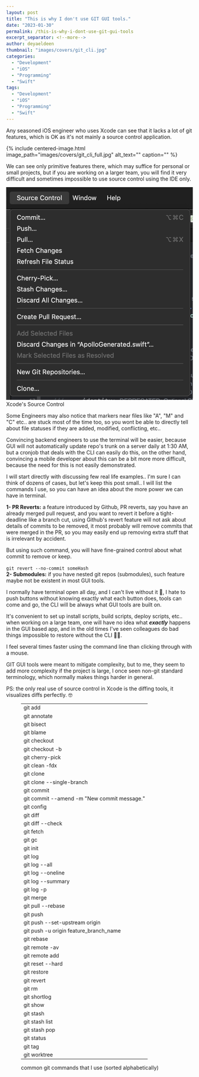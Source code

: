 ```yaml
---
layout: post
title: "This is why I don't use GIT GUI tools."
date: "2023-01-30"
permalink: /this-is-why-i-dont-use-git-gui-tools
excerpt_separator: <!--more-->
author: deyaeldeen
thumbnail: "images/covers/git_cli.jpg"
categories: 
  - "Development"
  - "iOS"
  - "Programming"
  - "Swift"
tags:
  - "Development"
  - "iOS"
  - "Programming"
  - "Swift"
---
```


Any seasoned iOS engineer who uses Xcode can see that it lacks a lot of git features, which is OK as it's not mainly a source control application.  
<!--more-->
{%
 include centered-image.html 
 image_path="images/covers/git_cli_full.jpg"
 alt_text="" 
 caption=""
%}

We can see only primitive features there, which may suffice for personal or small projects, but if you are working on a larger team, you will find it very difficult and sometimes impossible to use source control using the IDE only.

![](images/image-3.png)
Xcode's Source Control
  
Some Engineers may also notice that markers near files like "A", "M" and "C" etc.. are stuck most of the time too, so you wont be able to directly tell about file statuses if they are added, modified, conflicting, etc..  
  
Convincing backend engineers to use the terminal will be easier, because GUI will not automatically update repo's trunk on a server daily at 1:30 AM, but a cronjob that deals with the CLI can easily do this, on the other hand, convincing a mobile developer about this can be a bit more more difficult, because the need for this is not easily demonstrated.  
  
I will start directly with discussing few real life examples.. I'm sure I can think of dozens of cases, but let's keep this post small.. I will list the commands I use, so you can have an idea about the more power we can have in terminal.  
  
**1- PR Reverts:** a feature introduced by Github, PR reverts, say you have an already merged pull request, and you want to revert it before a tight-deadline like a branch cut, using Github's revert feature will not ask about details of commits to be removed, it most probably will remove commits that were merged in the PR, so you may easily end up removing extra stuff that is irrelevant by accident.  
  
But using such command, you will have fine-grained control about what commit to remove or keep.  
  
`git revert --no-commit someHash   `  
**2- Submodules:** if you have nested git repos (submodules), such feature maybe not be existent in most GUI tools.  
  
I normally have terminal open all day, and I can't live without it 🧐, I hate to push buttons without knowing exactly what each button does, tools can come and go, the CLI will be always what GUI tools are built on.  
  
It's convenient to set up install scripts, build scripts, deploy scripts, etc.. when working on a large team, one will have no idea what **_exactly_** happens in the GUI based app, and in the old times I've seen colleagues do bad things impossible to restore without the CLI 🤦🏻.  
  
I feel several times faster using the command line than clicking through with a mouse.  
  
GIT GUI tools were meant to mitigate complexity, but to me, they seem to add more complexity if the project is large, I once seen non-git standard terminology, which normally makes things harder in general.  
  
PS: the only real use of source control in Xcode is the diffing tools, it visualizes diffs perfectly. 🤓

<figure>

<table><tbody><tr><td>git add</td></tr><tr><td>git annotate</td></tr><tr><td>git bisect</td></tr><tr><td>git blame</td></tr><tr><td>git checkout</td></tr><tr><td>git checkout -b</td></tr><tr><td>git cherry-pick</td></tr><tr><td>git clean -fdx</td></tr><tr><td>git clone</td></tr><tr><td>git clone --single-branch</td></tr><tr><td>git commit</td></tr><tr><td>git commit --amend -m "New commit message."</td></tr><tr><td>git config</td></tr><tr><td>git diff</td></tr><tr><td>git diff --check</td></tr><tr><td>git fetch</td></tr><tr><td>git gc</td></tr><tr><td>git init</td></tr><tr><td>git log</td></tr><tr><td>git log --all</td></tr><tr><td>git log --oneline</td></tr><tr><td>git log --summary</td></tr><tr><td>git log -p</td></tr><tr><td>git merge</td></tr><tr><td>git pull --rebase</td></tr><tr><td>git push</td></tr><tr><td>git push --set-upstream origin</td></tr><tr><td>git push -u origin feature_branch_name</td></tr><tr><td>git rebase</td></tr><tr><td>git remote -av</td></tr><tr><td>git remote add</td></tr><tr><td>git reset --hard</td></tr><tr><td>git restore</td></tr><tr><td>git revert</td></tr><tr><td>git rm</td></tr><tr><td>git shortlog</td></tr><tr><td>git show</td></tr><tr><td>git stash</td></tr><tr><td>git stash list</td></tr><tr><td>git stash pop</td></tr><tr><td>git status</td></tr><tr><td>git tag</td></tr><tr><td>git worktree</td></tr></tbody></table>

<figcaption>

common git commands that I use (sorted alphabetically)

</figcaption>



</figure>
